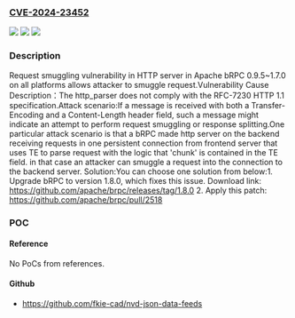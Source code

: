 ### [CVE-2024-23452](https://cve.mitre.org/cgi-bin/cvename.cgi?name=CVE-2024-23452)
![](https://img.shields.io/static/v1?label=Product&message=Apache%20bRPC&color=blue)
![](https://img.shields.io/static/v1?label=Version&message=0.9.5%3C%201.8.0%20&color=brighgreen)
![](https://img.shields.io/static/v1?label=Vulnerability&message=CWE-444%20Inconsistent%20Interpretation%20of%20HTTP%20Requests%20('HTTP%20Request%20Smuggling')&color=brighgreen)

### Description

Request smuggling vulnerability in HTTP server in Apache bRPC 0.9.5~1.7.0 on all platforms allows attacker to smuggle request.Vulnerability Cause Description：The http_parser does not comply with the RFC-7230 HTTP 1.1 specification.Attack scenario:If a message is received with both a Transfer-Encoding and a Content-Length header field, such a message might indicate an attempt to perform request smuggling or response splitting.One particular attack scenario is that a bRPC made http server on the backend receiving requests in one persistent connection from frontend server that uses TE to parse request with the logic that 'chunk' is contained in the TE field. in that case an attacker can smuggle a request into the connection to the backend server. Solution:You can choose one solution from below:1. Upgrade bRPC to version 1.8.0, which fixes this issue. Download link:  https://github.com/apache/brpc/releases/tag/1.8.0 2. Apply this patch:  https://github.com/apache/brpc/pull/2518 

### POC

#### Reference
No PoCs from references.

#### Github
- https://github.com/fkie-cad/nvd-json-data-feeds


